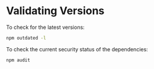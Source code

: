 # Validating Versions

To check for the latest versions:

```bash
npm outdated -l
```

To check the current security status of the dependencies:

```bash
npm audit
```

